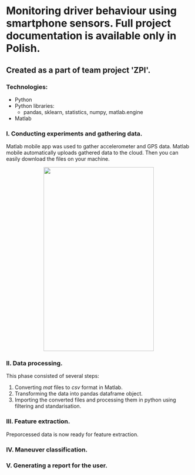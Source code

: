 # Monitoring driver behaviour using smartphone sensors. Full project documentation is available only in Polish.

## Created as a part of team project 'ZPI'.
### Technologies:
* Python
* Python libraries: 
  * pandas, sklearn, statistics, numpy, matlab.engine
* Matlab
### I. Conducting experiments and gathering data.
Matlab mobile app was used to gather accelerometer and GPS data. Matlab mobile automatically uploads gathered data to the cloud. Then you can easily download the files on your machine.

<p align='center'>
<img align="center" width="300" height="500" src="https://play-lh.googleusercontent.com/-y6uiyXP3XyGVdlRt7AvDf8utdrbn4-X44EE0wmrnHgspS_AS0nxuW5OhMA1NpaVx_k=w1920-h977-rw">
</p>

### II. Data processing.
This phase consisted of several steps:
1. Converting *mat* files to *csv* format in Matlab.
2. Transforming the data into pandas dataframe object.
3. Importing the converted files and processing them in python using filtering and standarisation. 

### III. Feature extraction.
Preporcessed data is now ready for feature extraction. 

### IV. Maneuver classification.

### V. Generating a report for the user.
